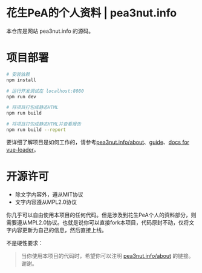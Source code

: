 # 花生PeA的个人资料 | pea3nut.info

本仓库是网站 pea3nut.info 的源码。

# 项目部署

``` bash
# 安装依赖
npm install

# 运行开发调试在 localhost:8080
npm run dev

# 将项目打包成静态HTML
npm run build

# 将项目打包成静态HTML并查看报告
npm run build --report
```

要详细了解项目是如何工作的，请参考[pea3nut.info/about](http://pea3nut.info/about)、[guide](http://vuejs-templates.github.io/webpack/)、[docs for vue-loader](http://vuejs.github.io/vue-loader)。

# 开源许可

- 除文字内容外，遵从MIT协议
- 文字内容遵从MPL2.0协议

你几乎可以自由使用本项目的任何代码。但是涉及到花生PeA个人的资料部分，则需要遵从MPL2.0协议。也就是说你可以直接fork本项目，代码原封不动，仅将文字内容更新为自己的信息，然后直接上线。

不是硬性要求：

> 当你使用本项目的代码时，希望你可以注明 [pea3nut.info/about](http://pea3nut.info/about) 的链接。谢谢。